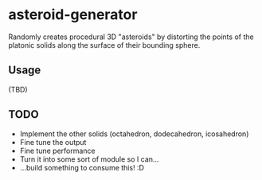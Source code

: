# asteroid-generator

Randomly creates procedural 3D "asteroids" by distorting the points of the platonic solids along the surface of their bounding sphere.

## Usage

(TBD)

## TODO

- Implement the other solids (octahedron, dodecahedron, icosahedron)
- Fine tune the output
- Fine tune performance
- Turn it into some sort of module so I can...
- ...build something to consume this! :D

